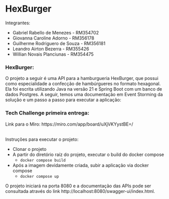 # HexBurger

Integrantes:
- Gabriel Rabello de Menezes - RM354702
- Giovanna Caroline Adorno - RM356178
- Guilherme Rodriguero de Souza - RM356181
- Leandro Airton Bezerra - RM355426
- Willian Novais Planciunas - RM354475

<h3>HexBurger:</h3>
O projeto a seguir é uma API para a hamburgueria HexBurger, que possui como especialidade a confecção de hambúrgueres no formato hexagonal.
Ela foi escrita utilizando Java na versão 21 e Spring Boot com um banco de dados Postgres.
A seguir, temos uma documentação em Event Storming da solução e um passo a passo para executar a aplicação:

<h3>Tech Challenge primeira entrega:</h3>
Link para o Miro: https://miro.com/app/board/uXjVKYystBE=/

<br>Instruções para executar o projeto:
- Clonar o projeto
- A partir do diretório raíz do projeto, executar o build do docker compose
  - ``` docker compose build ```
- Após a imagem devidamente criada, subir a aplicação via docker compose
  - ``` docker compose up ```

O projeto iniciará na porta 8080 e a documentação das APIs pode ser consultada através do link http://localhost:8080/swagger-ui/index.html.
